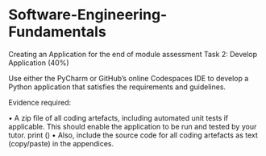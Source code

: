 # Software-Engineering-Fundamentals
Creating an Application for the end of module assessment
Task 2: Develop Application (40%)

Use either the PyCharm or GitHub’s online Codespaces IDE to develop a Python application that satisfies the requirements and guidelines.


Evidence required:

•	A zip file of all coding artefacts, including automated unit tests if applicable. This should enable the application to be run and tested by your tutor.
print ()
•	Also, include the source code for all coding artefacts as text (copy/paste) in the appendices.

